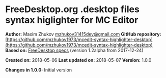# FreeDesktop.org .desktop files syntax higlighter for MC Editor

**Author:** Maxim Zhukov [mzhukov31415dev@gmail.com](mzhukov31415dev@gmail.com)
**GitHub repository:** [https://github.com/mzhukov1973/mcedit-syntax-highlighter-desktop](https://github.com/mzhukov1973/mcedit-syntax-highlighter-desktop)
**Based on:** [FreeDesktop specs](https://standards.freedesktop.org/desktop-entry-spec/latest) (version 1.2alpha from 2017-12-24)

**Created on:** 2018-05-06
**Last updated on:** 2018-05-07
**Version:** 1.0.0

**Changes in 1.0.0:** Initial version


